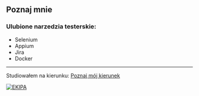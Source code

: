 ## Poznaj mnie

### Ulubione narzedzia testerskie:
- Selenium
- Appium
- Jira
- Docker

---

Studiowałem na kierunku:
[Poznaj mój kierunek](https://www.wsb.pl/)


[![EKIPA](https://i.ytimg.com/vi/Bh8U19RB5nI/hqdefault.jpg?sqp=-oaymwEXCPYBEIoBSFryq4qpAwkIARUAAIhCGAE=&rs=AOn4CLDzcWkwDEKb6o5MO6Hj0gXfTG8yBg)](https://www.youtube.com/watch?v=Bh8U19RB5nI)





